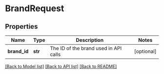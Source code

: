 # BrandRequest

## Properties
Name | Type | Description | Notes
------------ | ------------- | ------------- | -------------
**brand_id** | **str** | The ID of the brand used in API calls | [optional] 

[[Back to Model list]](../README.md#documentation-for-models) [[Back to API list]](../README.md#documentation-for-api-endpoints) [[Back to README]](../README.md)



